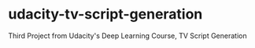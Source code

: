 # udacity-tv-script-generation
Third Project from Udacity's Deep Learning Course, TV Script Generation

